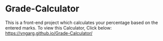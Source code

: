 # Grade-Calculator
This is a front-end project which calculates your percentage based on the entered marks.
To view this Calculator, Click below:
https://vngarg.github.io/Grade-Calculator/
